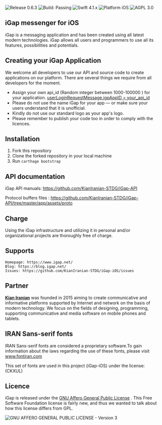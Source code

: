 ![Release 0.6.3](https://img.shields.io/badge/Release-v0.6.3-blue.svg)
![Build: Passing](https://img.shields.io/badge/Build-Passing-brightgreen.svg)
![Swift 4.1.x](https://img.shields.io/badge/Swift-4.1.x-orange.svg)
![Platform iOS](https://img.shields.io/badge/Platform-iOS-lightgrey.svg)
![AGPL 3.0](https://img.shields.io/badge/License-AGPL%203.0-blue.svg)

## iGap messenger for iOS
iGap is a messaging application and has been created using all latest modern technologies. iGap allows all users and programmers to use all its features, possibilities and potentials.

## Creating your iGap Application
We welcome all developers to use our API and source code to create applications on our platform. There are several things we require from all developers for the moment.

* Assign your own api_id (Random integer between 1000-100000 ) for your application. [userLoginRequestMessage.igpAppID = your_api_id](https://github.com/KianIranian-STDG/iGap-iOS/blob/master/iGap/Model/Objects/Requests/IGRequestUser.swift#L112)
* Please do not use the name iGap for your app — or make sure your users understand that it is unofficial.
* Kindly do not use our standard logo as your app's logo.
* Please remember to publish your code too in order to comply with the licences.

## Installation
1. Fork this repository
2. Clone the forked repository in your local machine
3. Run ```carthage bootstrap```

## API documentation
iGap API manuals: https://github.com/KianIranian-STDG/iGap-API

Protocol buffers files : https://github.com/KianIranian-STDG/iGap-API/tree/master/app/assets/proto


## Charge
Using the iGap infrastructure and utilizing it in personal and/or organizational projects are thoroughly free of charge.

## Supports

    Homepage: https://www.igap.net/
    Blog: https://blog.igap.net/
    Issues: https://github.com/KianIranian-STDG/iGap-iOS/issues

## Partner
**[Kian Iranian](https://www.kianiranian.com)** was founded in 2015 aiming to create communicative and informative platforms supported by Internet and network on the basis of modern technology. We focus on the fields of designing, programming, supporting communicative and media software on mobile phones and tablets.

## IRAN Sans-serif fonts
IRAN Sans-serif fonts are considered a proprietary software.To gain information about the laws regarding the use of these fonts, please visit www.fontiran.com 

This set of fonts are used in this project (iGap-iOS) under the license: (CKXUL)

## Licence
iGap is released under the [GNU Affero General Public License](LICENSE) . This Free Software Foundation license is fairly new, and thus we wanted to talk about how this license differs from GPL.


![GNU AFFERO GENERAL PUBLIC LICENSE - Version 3](https://www.gnu.org/graphics/agplv3-88x31.png)
